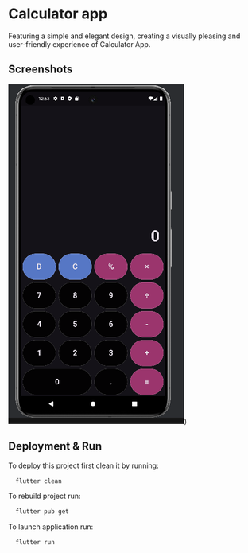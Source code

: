 # Calculator app

Featuring a simple and elegant design, creating a visually pleasing and user-friendly experience of Calculator App.


## Screenshots

![App Screenshot](https://raw.githubusercontent.com/Zainab-44/prodigy_ad_01/main/calculator%20ss.PNG))


## Deployment & Run

To deploy this project first clean it by running:

```bash
  flutter clean
```

To rebuild project run:

```bash
  flutter pub get
```

To launch application run:

```bash
  flutter run
```
